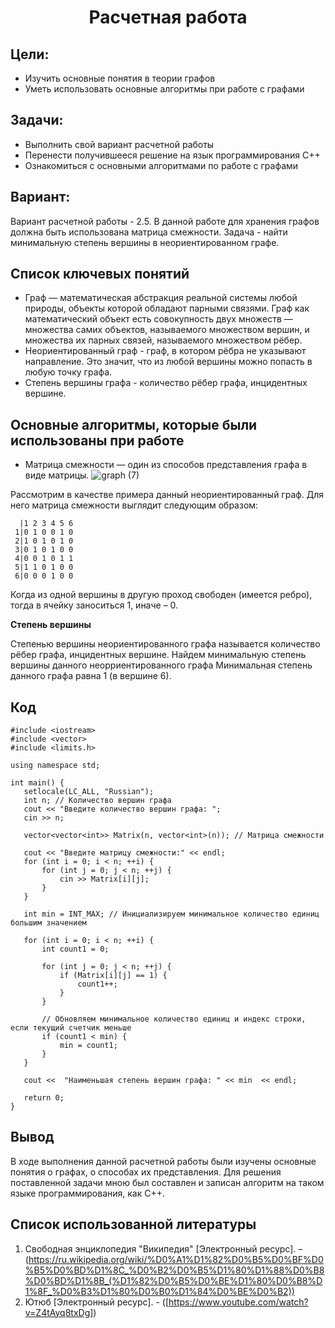 <h1 align="center">Расчетная работа</h1>

## Цели:
* Изучить основные понятия в теории графов 
* Уметь использовать основные алгоритмы при работе с графами
  
## Задачи:
* Выполнить свой вариант расчетной работы
* Перенести получившееся решение на язык программирования С++
* Ознакомиться с основными алгоритмами по работе с графами
  
## Вариант:
Вариант расчетной работы - 2.5. В данной работе для хранения графов должна быть использована матрица смежности. Задача - найти минимальную степень вершины в неориентированном графе.

## Список ключевых понятий 
* Граф — математическая абстракция реальной системы любой природы, объекты которой обладают парными связями. Граф как математический объект есть совокупность двух множеств — множества самих объектов, называемого множеством вершин, и множества их парных связей, называемого множеством рёбер.
* Неориентированный граф - граф, в котором рёбра не указывают направление. Это значит, что из любой вершины можно попасть в любую точку графа.
* Степень вершины графа - количество рёбер графа, инцидентных вершине.
  
## Основные алгоритмы, которые были использованы при работе

* Матрица смежности — один из способов представления графа в виде матрицы.
![graph (7)](https://github.com/iis-42x70x/RPIIS/blob/%D0%92%D0%B5%D0%B3%D0%B5%D1%80%D0%B0_%D0%9C/sem1/RR/6n-graf.png)

Рассмотрим в качестве примера данный неориентированный граф. Для него матрица смежности выглядит следующим образом:
 ```
   |1 2 3 4 5 6
  1|0 1 0 0 1 0
  2|1 0 1 0 1 0
  3|0 1 0 1 0 0
  4|0 0 1 0 1 1 
  5|1 1 0 1 0 0
  6|0 0 0 1 0 0
  ```
Когда из одной вершины в другую проход свободен (имеется ребро), тогда в ячейку заноситься 1, иначе – 0.

**Степень вершины**

Степенью вершины неориентированного графа называется количество рёбер графа, инцидентных вершине.
Найдем минимальную степень вершины данного неорриентированного графа
Минимальная степень данного графа равна 1 (в вершине 6).

## Код

 ```
#include <iostream>
#include <vector>
#include <limits.h>

using namespace std;

int main() {
    setlocale(LC_ALL, "Russian");
    int n; // Количество вершин графа
    cout << "Введите количество вершин графа: ";
    cin >> n;

    vector<vector<int>> Matrix(n, vector<int>(n)); // Матрица смежности

    cout << "Введите матрицу смежности:" << endl;
    for (int i = 0; i < n; ++i) {
        for (int j = 0; j < n; ++j) {
            cin >> Matrix[i][j];
        }
    }

    int min = INT_MAX; // Инициализируем минимальное количество единиц большим значением

    for (int i = 0; i < n; ++i) {
        int count1 = 0;

        for (int j = 0; j < n; ++j) {
            if (Matrix[i][j] == 1) {
                count1++;
            }
        }

        // Обновляем минимальное количество единиц и индекс строки, если текущий счетчик меньше
        if (count1 < min) {
            min = count1;
        }
    }

    cout <<  "Наименьшая степень вершин графа: " << min  << endl;

    return 0;
}
 ```

## Вывод

В ходе выполнения данной расчетной работы были изучены основные понятия о графах, о способах их представления. Для решения поставленной задачи мною был составлен и записан алгоритм на таком языке программирования, как C++. 

## Список использованной литературы

1. Свободная энциклопедия "Википедия" \[Электронный ресурс\]. – (https://ru.wikipedia.org/wiki/%D0%A1%D1%82%D0%B5%D0%BF%D0%B5%D0%BD%D1%8C_%D0%B2%D0%B5%D1%80%D1%88%D0%B8%D0%BD%D1%8B_(%D1%82%D0%B5%D0%BE%D1%80%D0%B8%D1%8F_%D0%B3%D1%80%D0%B0%D1%84%D0%BE%D0%B2))
2. Ютюб  \[Электронный ресурс\]. - ([https://www.youtube.com/watch?v=Z4tAyq8txDg])

